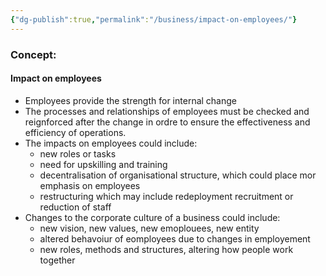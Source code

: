 ```yaml
---
{"dg-publish":true,"permalink":"/business/impact-on-employees/"}
---
```


### Concept:
#### Impact on employees
- Employees provide the strength for internal change
- The processes and relationships of employees must be checked and reignforced after the change in ordre to ensure the effectiveness and efficiency of operations.
- The impacts on employees could include:
	- new roles or tasks
	- need for upskilling and training
	- decentralisation of organisational structure, which could place mor emphasis on employees
	- restructuring which may include redeployment recruitment or reduction of staff
- Changes to the corporate culture of a business could include:
	- new vision, new values, new emoplouees, new entity
	- altered behavoiur of eomployees due to changes in employement
	- new roles, methods and structures, altering how people work together